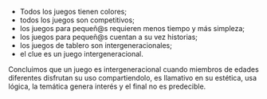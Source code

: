 * Todos los juegos tienen colores;
* todos los juegos son competitivos;
* los juegos para pequeñ@s requieren menos tiempo y más simpleza;
* los juegos para pequeñ@s cuentan a su vez historias;
* los juegos de tablero son intergeneracionales;
* el clue es un juego intergeneracional.

Concluimos que un juego es intergeneracional cuando miembros de edades diferentes disfrutan su uso compartiendolo, es llamativo en su estética, usa lógica, la temática genera interés y el final no es predecible.

